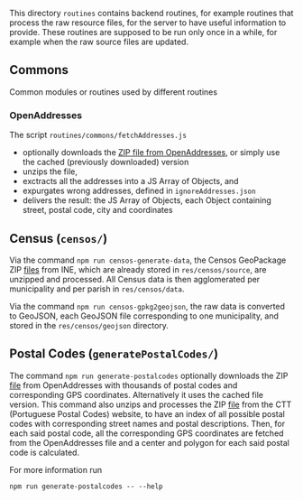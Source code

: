 This directory `routines` contains backend routines, for example routines that process the raw resource files, for the server to have useful information to provide. These routines are supposed to be run only once in a while, for example when the raw source files are updated.

## Commons

Common modules or routines used by different routines

### OpenAddresses

The script `routines/commons/fetchAddresses.js` 

 - optionally downloads the [ZIP file from OpenAddresses](https://github.com/openaddresses/openaddresses/blob/master/sources/pt/countrywide.json), or simply use the cached (previously downloaded) version
 - unzips the file,
 - exctracts all the addresses into a JS Array of Objects, and
 - expurgates wrong addresses, defined in `ignoreAddresses.json`
 - delivers the result: the JS Array of Objects, each Object containing street, postal code, city and coordinates

## Census (`censos/`)

Via the command `npm run censos-generate-data`, the Censos GeoPackage ZIP [files](https://mapas.ine.pt/download/index2011.phtml) from INE, which are already stored in `res/censos/source`, are unzipped and processed. All Census data is then agglomerated per municipality and per parish in `res/censos/data`. 

Via the command `npm run censos-gpkg2geojson`, the raw data is converted to GeoJSON, each GeoJSON file corresponding to one municipality, and stored in the `res/censos/geojson` directory.

## Postal Codes (`generatePostalCodes/`)

The command `npm run generate-postalcodes` optionally downloads the ZIP [file](https://github.com/openaddresses/openaddresses/blob/master/sources/pt/countrywide.json) from OpenAddresses with thousands of postal codes and corresponding GPS coordinates. Alternatively it uses the cached file version. This command also unzips and processes the ZIP [file](https://www.ctt.pt/feapl_2/app/restricted/postalCodeSearch/postalCodeDownloadFiles.jspx) from the CTT (Portuguese Postal Codes) website, to have an index of all possible postal codes with corresponding street names and postal descriptions. Then, for each said postal code, all the corresponding GPS coordinates are fetched from the OpenAddresses file and a center and polygon for each said postal code is calculated.

For more information run

```
npm run generate-postalcodes -- --help
```

